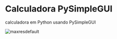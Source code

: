 # Calculadora PySimpleGUI
 calculadora em Python usando PySimpleGUI

![maxresdefault](https://user-images.githubusercontent.com/82295321/123718627-0b1a6b80-d856-11eb-9ae7-068a19c4e2c3.jpg)
